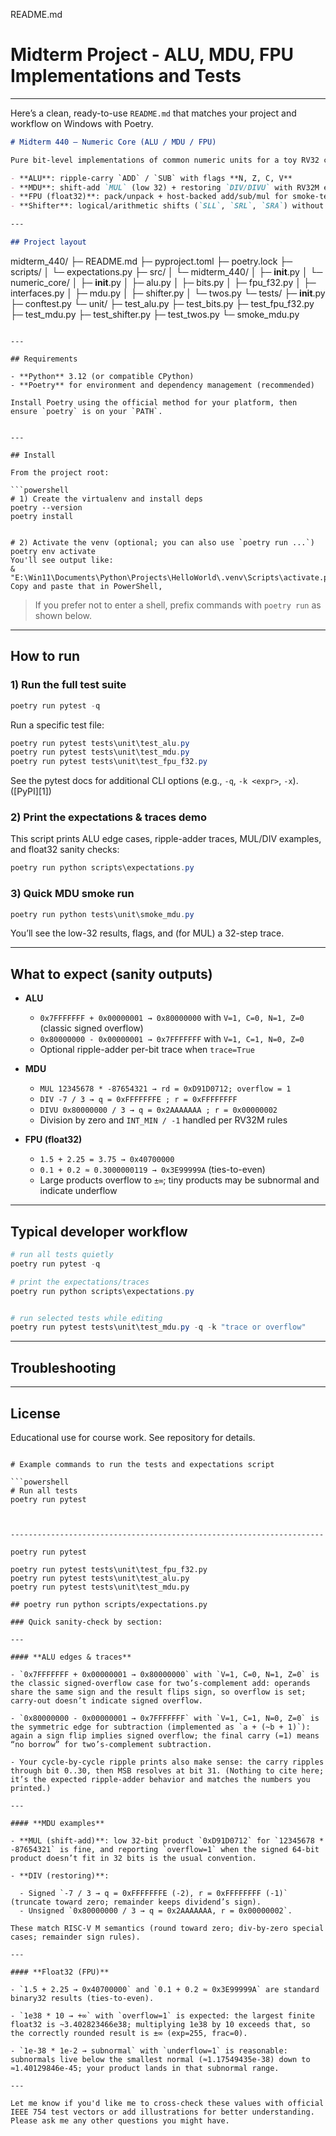 README.md

# Midterm Project - ALU, MDU, FPU Implementations and Tests

---

Here’s a clean, ready-to-use `README.md` that matches your project and workflow on Windows with Poetry.

```markdown
# Midterm 440 — Numeric Core (ALU / MDU / FPU)

Pure bit-level implementations of common numeric units for a toy RV32 core:

- **ALU**: ripple-carry `ADD` / `SUB` with flags **N, Z, C, V**
- **MDU**: shift-add `MUL` (low 32) + restoring `DIV/DIVU` with RV32M edge cases
- **FPU (float32)**: pack/unpack + host-backed add/sub/mul for smoke-tests
- **Shifter**: logical/arithmetic shifts (`SLL`, `SRL`, `SRA`) without using `<<`/`>>` in core math

---

## Project layout
```

midterm_440/
├─ README.md
├─ pyproject.toml
├─ poetry.lock
├─ scripts/
│ └─ expectations.py
├─ src/
│ └─ midterm_440/
│ ├─ **init**.py
│ └─ numeric_core/
│ ├─ **init**.py
│ ├─ alu.py
│ ├─ bits.py
│ ├─ fpu_f32.py
│ ├─ interfaces.py
│ ├─ mdu.py
│ ├─ shifter.py
│ └─ twos.py
└─ tests/
├─ **init**.py
├─ conftest.py
└─ unit/
├─ test_alu.py
├─ test_bits.py
├─ test_fpu_f32.py
├─ test_mdu.py
├─ test_shifter.py
├─ test_twos.py
└─ smoke_mdu.py

````

---

## Requirements

- **Python** 3.12 (or compatible CPython)
- **Poetry** for environment and dependency management (recommended)

Install Poetry using the official method for your platform, then ensure `poetry` is on your `PATH`.


---

## Install

From the project root:

```powershell
# 1) Create the virtualenv and install deps
poetry --version
poetry install


# 2) Activate the venv (optional; you can also use `poetry run ...`)
poetry env activate
You'll see output like:
& "E:\Win11\Documents\Python\Projects\HelloWorld\.venv\Scripts\activate.ps1"
Copy and paste that in PowerShell,

````

> If you prefer not to enter a shell, prefix commands with `poetry run` as shown below.

---

## How to run

### 1) Run the full test suite

```powershell
poetry run pytest -q
```

Run a specific test file:

```powershell
poetry run pytest tests\unit\test_alu.py
poetry run pytest tests\unit\test_mdu.py
poetry run pytest tests\unit\test_fpu_f32.py
```

See the pytest docs for additional CLI options (e.g., `-q`, `-k <expr>`, `-x`). ([PyPI][1])

### 2) Print the expectations & traces demo

This script prints ALU edge cases, ripple-adder traces, MUL/DIV examples, and float32 sanity checks:

```powershell
poetry run python scripts\expectations.py
```

### 3) Quick MDU smoke run

```powershell
poetry run python tests\unit\smoke_mdu.py
```

You’ll see the low-32 results, flags, and (for MUL) a 32-step trace.

---

## What to expect (sanity outputs)

- **ALU**

  - `0x7FFFFFFF + 0x00000001 → 0x80000000` with `V=1, C=0, N=1, Z=0` (classic signed overflow)
  - `0x80000000 - 0x00000001 → 0x7FFFFFFF` with `V=1, C=1, N=0, Z=0`
  - Optional ripple-adder per-bit trace when `trace=True`

- **MDU**

  - `MUL 12345678 * -87654321 → rd = 0xD91D0712; overflow = 1`
  - `DIV -7 / 3 → q = 0xFFFFFFFE ; r = 0xFFFFFFFF`
  - `DIVU 0x80000000 / 3 → q = 0x2AAAAAAA ; r = 0x00000002`
  - Division by zero and `INT_MIN / -1` handled per RV32M rules

- **FPU (float32)**

  - `1.5 + 2.25 = 3.75 → 0x40700000`
  - `0.1 + 0.2 ≈ 0.3000000119 → 0x3E99999A` (ties-to-even)
  - Large products overflow to `±∞`; tiny products may be subnormal and indicate underflow

---

## Typical developer workflow

```powershell
# run all tests quietly
poetry run pytest -q

# print the expectations/traces
poetry run python scripts\expectations.py


# run selected tests while editing
poetry run pytest tests\unit\test_mdu.py -q -k "trace or overflow"
```

---

## Troubleshooting

---

## License

Educational use for course work. See repository for details.

````

# Example commands to run the tests and expectations script

```powershell
# Run all tests
poetry run pytest



----------------------------------------------------------------------

poetry run pytest

poetry run pytest tests\unit\test_fpu_f32.py
poetry run pytest tests\unit\test_alu.py
poetry run pytest tests\unit\test_mdu.py

## poetry run python scripts/expectations.py

### Quick sanity-check by section:

---

#### **ALU edges & traces**

- `0x7FFFFFFF + 0x00000001 → 0x80000000` with `V=1, C=0, N=1, Z=0` is the classic signed-overflow case for two’s-complement add: operands share the same sign and the result flips sign, so overflow is set; carry-out doesn’t indicate signed overflow.

- `0x80000000 - 0x00000001 → 0x7FFFFFFF` with `V=1, C=1, N=0, Z=0` is the symmetric edge for subtraction (implemented as `a + (~b + 1)`): again a sign flip implies signed overflow; the final carry (=1) means “no borrow” for two’s-complement subtraction.

- Your cycle-by-cycle ripple prints also make sense: the carry ripples through bit 0..30, then MSB resolves at bit 31. (Nothing to cite here; it’s the expected ripple-adder behavior and matches the numbers you printed.)

---

#### **MDU examples**

- **MUL (shift-add)**: low 32-bit product `0xD91D0712` for `12345678 * -87654321` is fine, and reporting `overflow=1` when the signed 64-bit product doesn’t fit in 32 bits is the usual convention.

- **DIV (restoring)**:

  - Signed `-7 / 3 → q = 0xFFFFFFFE (-2), r = 0xFFFFFFFF (-1)` (truncate toward zero; remainder keeps dividend’s sign).
  - Unsigned `0x80000000 / 3 → q = 0x2AAAAAAA, r = 0x00000002`.

These match RISC-V M semantics (round toward zero; div-by-zero special cases; remainder sign rules).

---

#### **Float32 (FPU)**

- `1.5 + 2.25 → 0x40700000` and `0.1 + 0.2 ≈ 0x3E99999A` are standard binary32 results (ties-to-even).

- `1e38 * 10 → +∞` with `overflow=1` is expected: the largest finite float32 is ~3.402823466e38; multiplying 1e38 by 10 exceeds that, so the correctly rounded result is ±∞ (exp=255, frac=0).

- `1e-38 * 1e-2 → subnormal` with `underflow=1` is reasonable: subnormals live below the smallest normal (≈1.17549435e-38) down to ≈1.40129846e-45; your product lands in that subnormal range.

---

Let me know if you'd like me to cross-check these values with official IEEE 754 test vectors or add illustrations for better understanding.
Please ask me any other questions you might have.
````
